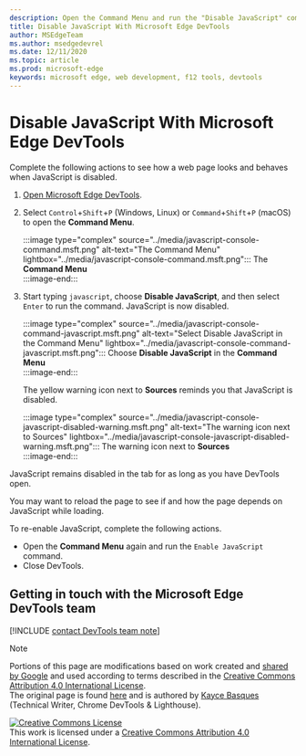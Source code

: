 ```yaml
---
description: Open the Command Menu and run the "Disable JavaScript" command.
title: Disable JavaScript With Microsoft Edge DevTools
author: MSEdgeTeam
ms.author: msedgedevrel
ms.date: 12/11/2020 
ms.topic: article
ms.prod: microsoft-edge
keywords: microsoft edge, web development, f12 tools, devtools
---
```

<!-- Copyright Kayce Basques 

   Licensed under the Apache License, Version 2.0 (the "License");
   you may not use this file except in compliance with the License.
   You may obtain a copy of the License at

       https://www.apache.org/licenses/LICENSE-2.0

   Unless required by applicable law or agreed to in writing, software
   distributed under the License is distributed on an "AS IS" BASIS,
   WITHOUT WARRANTIES OR CONDITIONS OF ANY KIND, either express or implied.
   See the License for the specific language governing permissions and
   limitations under the License.  -->

# Disable JavaScript With Microsoft Edge DevTools  

Complete the following actions to see how a web page looks and behaves when JavaScript is disabled.  

1.  [Open Microsoft Edge DevTools][DevToolsOpen].  
1.  Select `Control`+`Shift`+`P` \(Windows, Linux\) or `Command`+`Shift`+`P` \(macOS\) to open the **Command Menu**.  
    
    :::image type="complex" source="../media/javascript-console-command.msft.png" alt-text="The Command Menu" lightbox="../media/javascript-console-command.msft.png":::
       The **Command Menu**  
    :::image-end:::  
    
1.  Start typing `javascript`, choose **Disable JavaScript**, and then select `Enter` to run the command.  JavaScript is now disabled.  
    
    :::image type="complex" source="../media/javascript-console-command-javascript.msft.png" alt-text="Select Disable JavaScript in the Command Menu" lightbox="../media/javascript-console-command-javascript.msft.png":::
       Choose **Disable JavaScript** in the **Command Menu**  
    :::image-end:::  
    
    The yellow warning icon next to **Sources** reminds you that JavaScript is disabled.  
    
    :::image type="complex" source="../media/javascript-console-javascript-disabled-warning.msft.png" alt-text="The warning icon next to Sources" lightbox="../media/javascript-console-javascript-disabled-warning.msft.png":::
       The warning icon next to **Sources**  
    :::image-end:::  
    
JavaScript remains disabled in the tab for as long as you have DevTools open.  

You may want to reload the page to see if and how the page depends on JavaScript while loading.  

To re-enable JavaScript, complete the following actions.  

*   Open the **Command Menu** again and run the `Enable JavaScript` command.  
*   Close DevTools.  

## Getting in touch with the Microsoft Edge DevTools team  

[!INCLUDE [contact DevTools team note](../includes/contact-devtools-team-note.md)]  

<!-- links -->  

[DevToolsOpen]: ../open/index.md "Open Microsoft Edge DevTools | Microsoft Docs"  

> [!NOTE]
> Portions of this page are modifications based on work created and [shared by Google][GoogleSitePolicies] and used according to terms described in the [Creative Commons Attribution 4.0 International License][CCA4IL].  
> The original page is found [here](https://developers.google.com/web/tools/chrome-devtools/javascript/disable) and is authored by [Kayce Basques][KayceBasques] \(Technical Writer, Chrome DevTools \& Lighthouse\).  

[![Creative Commons License][CCby4Image]][CCA4IL]  
This work is licensed under a [Creative Commons Attribution 4.0 International License][CCA4IL].  

[CCA4IL]: https://creativecommons.org/licenses/by/4.0  
[CCby4Image]: https://i.creativecommons.org/l/by/4.0/88x31.png  
[GoogleSitePolicies]: https://developers.google.com/terms/site-policies  
[KayceBasques]: https://developers.google.com/web/resources/contributors/kaycebasques  
